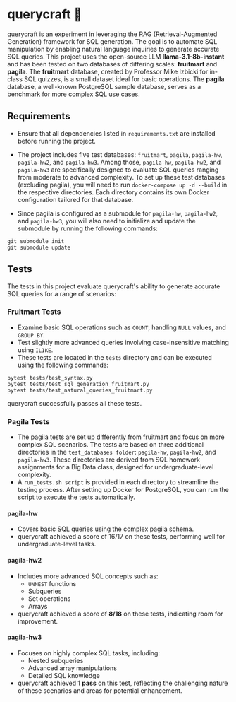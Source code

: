 # querycraft 🔮

querycraft is an experiment in leveraging the RAG (Retrieval-Augmented Generation) framework for SQL generation. The goal is to automate SQL manipulation by enabling natural language inquiries to generate accurate SQL queries. This project uses the open-source LLM **llama-3.1-8b-instant** and has been tested on two databases of differing scales: **fruitmart** and **pagila**. The **fruitmart** database, created by Professor Mike Izbicki for in-class SQL quizzes, is a small dataset ideal for basic operations. The **pagila** database, a well-known PostgreSQL sample database, serves as a benchmark for more complex SQL use cases.

## Requirements

- Ensure that all dependencies listed in `requirements.txt` are installed before running the project.

- The project includes five test databases: `fruitmart`, `pagila`, `pagila-hw`, `pagila-hw2`, and `pagila-hw3`. Among those, `pagila-hw`, `pagila-hw2`, and `pagila-hw3` are specifically designed to evaluate SQL queries ranging from moderate to advanced complexity. To set up these test databases (excluding pagila), you will need to run `docker-compose up -d --build` in the respective directories. Each directory contains its own Docker configuration tailored for that database.

- Since pagila is configured as a submodule for `pagila-hw`, `pagila-hw2`, and `pagila-hw3`, you will also need to initialize and update the submodule by running the following commands:
```
git submodule init
git submodule update
```

## Tests

The tests in this project evaluate querycraft's ability to generate accurate SQL queries for a range of scenarios:

### Fruitmart Tests
- Examine basic SQL operations such as `COUNT`, handling `NULL` values, and `GROUP BY`.
- Test slightly more advanced queries involving case-insensitive matching using `ILIKE`.
- These tests are located in the `tests` directory and can be executed using the following commands:
```
pytest tests/test_syntax.py
pytest tests/test_sql_generation_fruitmart.py
pytest tests/test_natural_queries_fruitmart.py
```
querycraft successfully passes all these tests.

### Pagila Tests
- The pagila tests are set up differently from fruitmart and focus on more complex SQL scenarios. The tests are based on three additional directories in the `test_databases folder`: `pagila-hw`, `pagila-hw2`, and `pagila-hw3`. These directories are derived from SQL homework assignments for a Big Data class, designed for undergraduate-level complexity.
- A `run_tests.sh script` is provided in each directory to streamline the testing process. After setting up Docker for PostgreSQL, you can run the script to execute the tests automatically.

#### pagila-hw
- Covers basic SQL queries using the complex pagila schema.
- querycraft achieved a score of 16/17 on these tests, performing well for undergraduate-level tasks.

#### pagila-hw2
- Includes more advanced SQL concepts such as:
  - `UNNEST` functions
  - Subqueries
  - Set operations
  - Arrays
- querycraft achieved a score of **8/18** on these tests, indicating room for improvement.

#### pagila-hw3
- Focuses on highly complex SQL tasks, including:
  - Nested subqueries
  - Advanced array manipulations
  - Detailed SQL knowledge
- querycraft achieved **1 pass** on this test, reflecting the challenging nature of these scenarios and areas for potential enhancement.


